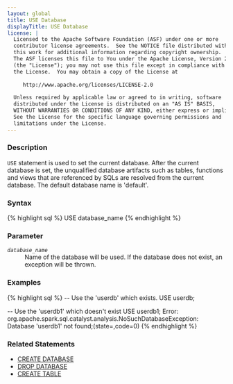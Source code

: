 ```yaml
---
layout: global
title: USE Database
displayTitle: USE Database
license: |
  Licensed to the Apache Software Foundation (ASF) under one or more
  contributor license agreements.  See the NOTICE file distributed with
  this work for additional information regarding copyright ownership.
  The ASF licenses this file to You under the Apache License, Version 2.0
  (the "License"); you may not use this file except in compliance with
  the License.  You may obtain a copy of the License at
 
     http://www.apache.org/licenses/LICENSE-2.0
 
  Unless required by applicable law or agreed to in writing, software
  distributed under the License is distributed on an "AS IS" BASIS,
  WITHOUT WARRANTIES OR CONDITIONS OF ANY KIND, either express or implied.
  See the License for the specific language governing permissions and
  limitations under the License.
---
```


### Description

`USE` statement is used to set the current database. After the current database is set,
the unqualified database artifacts such as tables, functions and views that are 
referenced by SQLs are resolved from the current database. 
The default database name is 'default'.

### Syntax

{% highlight sql %}
USE database_name
{% endhighlight %}

### Parameter

<dl>
  <dt><code><em>database_name</em></code></dt>
  <dd>
     Name of the database will be used. If the database does not exist, an exception will be thrown.
  </dd>
</dl>

### Examples

{% highlight sql %}
-- Use the 'userdb' which exists.
USE userdb;

-- Use the 'userdb1' which doesn't exist
USE userdb1;
  Error: org.apache.spark.sql.catalyst.analysis.NoSuchDatabaseException: Database 'userdb1' not found;(state=,code=0)
{% endhighlight %}

### Related Statements

 * [CREATE DATABASE](sql-ref-syntax-ddl-create-database.html)
 * [DROP DATABASE](sql-ref-syntax-ddl-drop-database.html)
 * [CREATE TABLE ](sql-ref-syntax-ddl-create-table.html)
